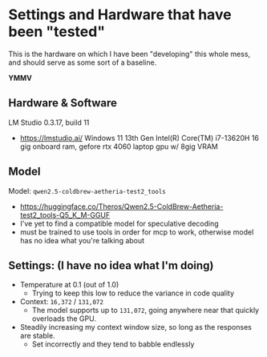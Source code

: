 # Settings and Hardware that have been "tested"

This is the hardware on which I have been "developing" this whole mess, and should serve as some sort of a baseline. 

 **YMMV**

## Hardware & Software
LM Studio 0.3.17, build 11
 - https://lmstudio.ai/
Windows 11
13th Gen Intel(R) Core(TM) i7-13620H 
16 gig onboard ram, gefore rtx 4060 laptop gpu w/ 8gig VRAM

## Model
Model: `qwen2.5-coldbrew-aetheria-test2_tools`
  - https://huggingface.co/Theros/Qwen2.5-ColdBrew-Aetheria-test2_tools-Q5_K_M-GGUF
  - I've yet to find a compatible model for speculative decoding
  - must be trained to use tools in order for mcp to work, otherwise model has no idea what you're talking about
## Settings: (I have no idea what I'm doing) 
- Temperature at 0.1 (out of 1.0)
  - Trying to keep this low to reduce the variance in code quality
- Context: `16,372` / `131,072`
  - The model supports up to `131,072`, going anywhere near that quickly overloads the GPU.
- Steadily increasing my context window size, so long as the responses are stable.
  - Set incorrectly and they tend to babble endlessly
